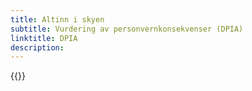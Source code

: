 ```yaml
---
title: Altinn i skyen
subtitle: Vurdering av personvernkonsekvenser (DPIA)
linktitle: DPIA
description: 
---
```


{{<children />}}